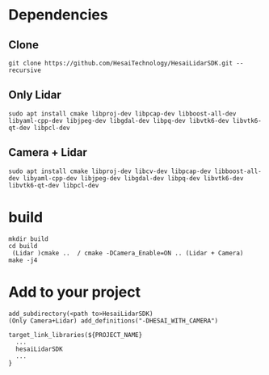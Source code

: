 # Dependencies
## Clone
```
git clone https://github.com/HesaiTechnology/HesaiLidarSDK.git --recursive
```

## Only Lidar
```
sudo apt install cmake libproj-dev libpcap-dev libboost-all-dev libyaml-cpp-dev libjpeg-dev libgdal-dev libpq-dev libvtk6-dev libvtk6-qt-dev libpcl-dev 
```

## Camera + Lidar

```
sudo apt install cmake libproj-dev libcv-dev libpcap-dev libboost-all-dev libyaml-cpp-dev libjpeg-dev libgdal-dev libpq-dev libvtk6-dev libvtk6-qt-dev libpcl-dev 
```
# build
```
mkdir build
cd build 
 (Lidar )cmake ..  / cmake -DCamera_Enable=ON .. (Lidar + Camera)
make -j4
```

# Add to your project
```
add_subdirectory(<path to>HesaiLidarSDK)
(Only Camera+Lidar) add_definitions("-DHESAI_WITH_CAMERA")

target_link_libraries(${PROJECT_NAME}
  ...
  hesaiLidarSDK
  ...
}

```
